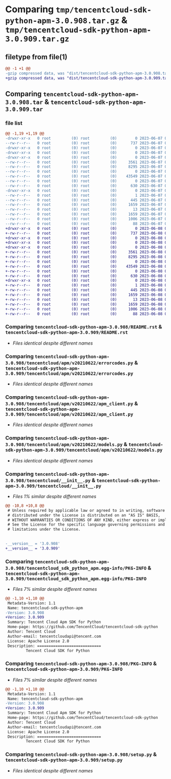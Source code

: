 # Comparing `tmp/tencentcloud-sdk-python-apm-3.0.908.tar.gz` & `tmp/tencentcloud-sdk-python-apm-3.0.909.tar.gz`

## filetype from file(1)

```diff
@@ -1 +1 @@
-gzip compressed data, was "dist/tencentcloud-sdk-python-apm-3.0.908.tar", last modified: Wed Jun  7 00:16:34 2023, max compression
+gzip compressed data, was "dist/tencentcloud-sdk-python-apm-3.0.909.tar", last modified: Thu Jun  8 00:17:07 2023, max compression
```

## Comparing `tencentcloud-sdk-python-apm-3.0.908.tar` & `tencentcloud-sdk-python-apm-3.0.909.tar`

### file list

```diff
@@ -1,19 +1,19 @@
-drwxr-xr-x   0 root         (0) root         (0)        0 2023-06-07 00:16:34.000000 tencentcloud-sdk-python-apm-3.0.908/
--rw-r--r--   0 root         (0) root         (0)      737 2023-06-07 00:16:34.000000 tencentcloud-sdk-python-apm-3.0.908/README.rst
-drwxr-xr-x   0 root         (0) root         (0)        0 2023-06-07 00:16:34.000000 tencentcloud-sdk-python-apm-3.0.908/tencentcloud/
-drwxr-xr-x   0 root         (0) root         (0)        0 2023-06-07 00:16:34.000000 tencentcloud-sdk-python-apm-3.0.908/tencentcloud/apm/
-drwxr-xr-x   0 root         (0) root         (0)        0 2023-06-07 00:16:34.000000 tencentcloud-sdk-python-apm-3.0.908/tencentcloud/apm/v20210622/
--rw-r--r--   0 root         (0) root         (0)     3561 2023-06-07 00:16:34.000000 tencentcloud-sdk-python-apm-3.0.908/tencentcloud/apm/v20210622/errorcodes.py
--rw-r--r--   0 root         (0) root         (0)     8295 2023-06-07 00:16:34.000000 tencentcloud-sdk-python-apm-3.0.908/tencentcloud/apm/v20210622/apm_client.py
--rw-r--r--   0 root         (0) root         (0)        0 2023-06-07 00:16:34.000000 tencentcloud-sdk-python-apm-3.0.908/tencentcloud/apm/v20210622/__init__.py
--rw-r--r--   0 root         (0) root         (0)    43549 2023-06-07 00:16:34.000000 tencentcloud-sdk-python-apm-3.0.908/tencentcloud/apm/v20210622/models.py
--rw-r--r--   0 root         (0) root         (0)        0 2023-06-07 00:16:34.000000 tencentcloud-sdk-python-apm-3.0.908/tencentcloud/apm/__init__.py
--rw-r--r--   0 root         (0) root         (0)      630 2023-06-07 00:16:34.000000 tencentcloud-sdk-python-apm-3.0.908/tencentcloud/__init__.py
-drwxr-xr-x   0 root         (0) root         (0)        0 2023-06-07 00:16:34.000000 tencentcloud-sdk-python-apm-3.0.908/tencentcloud_sdk_python_apm.egg-info/
--rw-r--r--   0 root         (0) root         (0)        1 2023-06-07 00:16:34.000000 tencentcloud-sdk-python-apm-3.0.908/tencentcloud_sdk_python_apm.egg-info/dependency_links.txt
--rw-r--r--   0 root         (0) root         (0)      445 2023-06-07 00:16:34.000000 tencentcloud-sdk-python-apm-3.0.908/tencentcloud_sdk_python_apm.egg-info/SOURCES.txt
--rw-r--r--   0 root         (0) root         (0)     1659 2023-06-07 00:16:34.000000 tencentcloud-sdk-python-apm-3.0.908/tencentcloud_sdk_python_apm.egg-info/PKG-INFO
--rw-r--r--   0 root         (0) root         (0)       13 2023-06-07 00:16:34.000000 tencentcloud-sdk-python-apm-3.0.908/tencentcloud_sdk_python_apm.egg-info/top_level.txt
--rw-r--r--   0 root         (0) root         (0)     1659 2023-06-07 00:16:34.000000 tencentcloud-sdk-python-apm-3.0.908/PKG-INFO
--rw-r--r--   0 root         (0) root         (0)     1006 2023-06-07 00:16:34.000000 tencentcloud-sdk-python-apm-3.0.908/setup.py
--rw-r--r--   0 root         (0) root         (0)       88 2023-06-07 00:16:34.000000 tencentcloud-sdk-python-apm-3.0.908/setup.cfg
+drwxr-xr-x   0 root         (0) root         (0)        0 2023-06-08 00:17:07.000000 tencentcloud-sdk-python-apm-3.0.909/
+-rw-r--r--   0 root         (0) root         (0)      737 2023-06-08 00:17:07.000000 tencentcloud-sdk-python-apm-3.0.909/README.rst
+drwxr-xr-x   0 root         (0) root         (0)        0 2023-06-08 00:17:07.000000 tencentcloud-sdk-python-apm-3.0.909/tencentcloud/
+drwxr-xr-x   0 root         (0) root         (0)        0 2023-06-08 00:17:07.000000 tencentcloud-sdk-python-apm-3.0.909/tencentcloud/apm/
+drwxr-xr-x   0 root         (0) root         (0)        0 2023-06-08 00:17:07.000000 tencentcloud-sdk-python-apm-3.0.909/tencentcloud/apm/v20210622/
+-rw-r--r--   0 root         (0) root         (0)     3561 2023-06-08 00:17:07.000000 tencentcloud-sdk-python-apm-3.0.909/tencentcloud/apm/v20210622/errorcodes.py
+-rw-r--r--   0 root         (0) root         (0)     8295 2023-06-08 00:17:07.000000 tencentcloud-sdk-python-apm-3.0.909/tencentcloud/apm/v20210622/apm_client.py
+-rw-r--r--   0 root         (0) root         (0)        0 2023-06-08 00:17:07.000000 tencentcloud-sdk-python-apm-3.0.909/tencentcloud/apm/v20210622/__init__.py
+-rw-r--r--   0 root         (0) root         (0)    43549 2023-06-08 00:17:07.000000 tencentcloud-sdk-python-apm-3.0.909/tencentcloud/apm/v20210622/models.py
+-rw-r--r--   0 root         (0) root         (0)        0 2023-06-08 00:17:07.000000 tencentcloud-sdk-python-apm-3.0.909/tencentcloud/apm/__init__.py
+-rw-r--r--   0 root         (0) root         (0)      630 2023-06-08 00:17:07.000000 tencentcloud-sdk-python-apm-3.0.909/tencentcloud/__init__.py
+drwxr-xr-x   0 root         (0) root         (0)        0 2023-06-08 00:17:07.000000 tencentcloud-sdk-python-apm-3.0.909/tencentcloud_sdk_python_apm.egg-info/
+-rw-r--r--   0 root         (0) root         (0)        1 2023-06-08 00:17:07.000000 tencentcloud-sdk-python-apm-3.0.909/tencentcloud_sdk_python_apm.egg-info/dependency_links.txt
+-rw-r--r--   0 root         (0) root         (0)      445 2023-06-08 00:17:07.000000 tencentcloud-sdk-python-apm-3.0.909/tencentcloud_sdk_python_apm.egg-info/SOURCES.txt
+-rw-r--r--   0 root         (0) root         (0)     1659 2023-06-08 00:17:07.000000 tencentcloud-sdk-python-apm-3.0.909/tencentcloud_sdk_python_apm.egg-info/PKG-INFO
+-rw-r--r--   0 root         (0) root         (0)       13 2023-06-08 00:17:07.000000 tencentcloud-sdk-python-apm-3.0.909/tencentcloud_sdk_python_apm.egg-info/top_level.txt
+-rw-r--r--   0 root         (0) root         (0)     1659 2023-06-08 00:17:07.000000 tencentcloud-sdk-python-apm-3.0.909/PKG-INFO
+-rw-r--r--   0 root         (0) root         (0)     1006 2023-06-08 00:17:07.000000 tencentcloud-sdk-python-apm-3.0.909/setup.py
+-rw-r--r--   0 root         (0) root         (0)       88 2023-06-08 00:17:07.000000 tencentcloud-sdk-python-apm-3.0.909/setup.cfg
```

### Comparing `tencentcloud-sdk-python-apm-3.0.908/README.rst` & `tencentcloud-sdk-python-apm-3.0.909/README.rst`

 * *Files identical despite different names*

### Comparing `tencentcloud-sdk-python-apm-3.0.908/tencentcloud/apm/v20210622/errorcodes.py` & `tencentcloud-sdk-python-apm-3.0.909/tencentcloud/apm/v20210622/errorcodes.py`

 * *Files identical despite different names*

### Comparing `tencentcloud-sdk-python-apm-3.0.908/tencentcloud/apm/v20210622/apm_client.py` & `tencentcloud-sdk-python-apm-3.0.909/tencentcloud/apm/v20210622/apm_client.py`

 * *Files identical despite different names*

### Comparing `tencentcloud-sdk-python-apm-3.0.908/tencentcloud/apm/v20210622/models.py` & `tencentcloud-sdk-python-apm-3.0.909/tencentcloud/apm/v20210622/models.py`

 * *Files identical despite different names*

### Comparing `tencentcloud-sdk-python-apm-3.0.908/tencentcloud/__init__.py` & `tencentcloud-sdk-python-apm-3.0.909/tencentcloud/__init__.py`

 * *Files 1% similar despite different names*

```diff
@@ -10,8 +10,8 @@
 # Unless required by applicable law or agreed to in writing, software
 # distributed under the License is distributed on an "AS IS" BASIS,
 # WITHOUT WARRANTIES OR CONDITIONS OF ANY KIND, either express or implied.
 # See the License for the specific language governing permissions and
 # limitations under the License.
 
 
-__version__ = '3.0.908'
+__version__ = '3.0.909'
```

### Comparing `tencentcloud-sdk-python-apm-3.0.908/tencentcloud_sdk_python_apm.egg-info/PKG-INFO` & `tencentcloud-sdk-python-apm-3.0.909/tencentcloud_sdk_python_apm.egg-info/PKG-INFO`

 * *Files 7% similar despite different names*

```diff
@@ -1,10 +1,10 @@
 Metadata-Version: 1.1
 Name: tencentcloud-sdk-python-apm
-Version: 3.0.908
+Version: 3.0.909
 Summary: Tencent Cloud Apm SDK for Python
 Home-page: https://github.com/TencentCloud/tencentcloud-sdk-python
 Author: Tencent Cloud
 Author-email: tencentcloudapi@tencent.com
 License: Apache License 2.0
 Description: ============================
         Tencent Cloud SDK for Python
```

### Comparing `tencentcloud-sdk-python-apm-3.0.908/PKG-INFO` & `tencentcloud-sdk-python-apm-3.0.909/PKG-INFO`

 * *Files 7% similar despite different names*

```diff
@@ -1,10 +1,10 @@
 Metadata-Version: 1.1
 Name: tencentcloud-sdk-python-apm
-Version: 3.0.908
+Version: 3.0.909
 Summary: Tencent Cloud Apm SDK for Python
 Home-page: https://github.com/TencentCloud/tencentcloud-sdk-python
 Author: Tencent Cloud
 Author-email: tencentcloudapi@tencent.com
 License: Apache License 2.0
 Description: ============================
         Tencent Cloud SDK for Python
```

### Comparing `tencentcloud-sdk-python-apm-3.0.908/setup.py` & `tencentcloud-sdk-python-apm-3.0.909/setup.py`

 * *Files identical despite different names*

